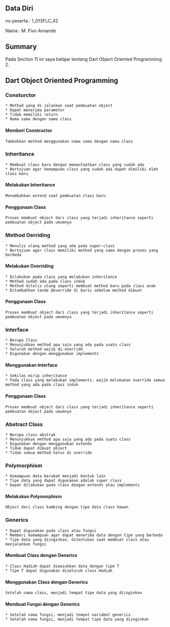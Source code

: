 ## Data Diri

no peserta : 1_013FLC_42

Nama : M. Fivo Arnande

## Summary
Pada Section 11 ini saya belajar tentang Dart Object Oriented Programming 2.

## Dart Object Oriented Programming

### Consturctor
    * Method yang di jalankan saat pembuatan object
    * Dapat menerima parameter
    * Tidak memiliki return
    * Nama sama dengan nama class
#### Memberi Constructor
    Tambahkan method menggunakan nama sama dengan nama class
### Inheritance
    * Membuat class baru dengan memanfaatkan class yang sudah ada
    * Bertujuan agar kemampuan class yang sudah ada dapat dimiliki oleh class baru
#### Melakukan Inheritance
    Menambahkan extend saat pembuatan class baru
#### Penggunaan Class
    Proses membuat object dari class yang terjadi inheritance seperti pembuatan object pada umumnya
### Method Oerriding
    * Menulis ulang method yang ada pada super-class
    * Bertujuan agar class memiliki method yang sama dengan proses yang berbeda
#### Melakukan Overriding
    * Dilakukan pada class yang melakukan inheritance
    * Method sudah ada pada class induk
    * Method ditulis ulang seperti membuat method baru pada class anak
    * Ditambahkan tanda @override di baris sebelum method dibuat
#### Penggunaan Class
    Proses membuat object dari class yang terjadi inheritance seperti pembuatan object pada umumnya
### Interface
    * Berupa Class
    * Menunjukkan method apa saja yang ada pada suatu class
    * Seluruh method wajib di-override
    * Digunakan dengan menggunakan implements
#### Menggunakan Interface
    * Sekilas mirip inheritance
    * Pada class yang melakukan implements, wajib melakukan override semua method yang ada pada class induk
#### Penggunaan Class
    Proses membuat object dari class yang terjadi inheritance seperti pembuatan object pada umumnya
### Abstract Class
    * Berupa class abstrak
    * Menunjukkan method apa saja yang ada pada suatu class
    * Digunakan dengan menggunakan extends
    * Tidak dapat dibuat object
    * Tidak semua method harus di override
### Polymorphism
    * Kemampuan data berubah menjadi bentuk lain
    * Tipe data yang dapat digunakan adalah super class
    * Dapat dilakukan pada class dengan extends atau implements
#### Melakukan Polymorphism
    Object dari class kambing dengan tipe data class hewan
### Generics
    * Dapat digunakan pada class atau fungsi
    * Memberi kemampuan agar dapat menerima data dengan tipe yang berbeda
    * Tipe data yang diinginkan, ditentukan saat membuat class atau menjalankan fungsi
#### Membuat Class dengan Generics
    * Class Hadiah dapat dimasukkan data dengan tipe T
    * Tipe T dapat digunakan diseluruh class Hadiah
#### Menggunakan Class dengan Generics
    Setelah nama class, menjadi tempat tipe data yang diinginkan
#### Membuat Fungsi dengan Generics
    * Setelah nama fungsi, menjadi tempat variabel generics
    * Setelah nama fungsi, menjadi tempat tipe data yang diinginkan
